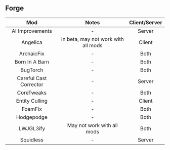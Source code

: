 ## Forge
| Mod | Notes | Client/Server |
|:---:|:---:|:---:|
| AI Improvements | - | Server |
| Angelica | In beta, may not work with all mods | Client |
| ArchaicFix | - | Both |
| Born In A Barn | - | Both |
| BugTorch | - | Both |
| Careful Cast Corrector | - | Server |
| CoreTweaks | - | Both |
| Entity Culling | - | Client |
| FoamFix | - | Both |
| Hodgepodge | - | Both |
| LWJGL3ify | May not work with all mods | Both |
| Squidless | - | Server |
